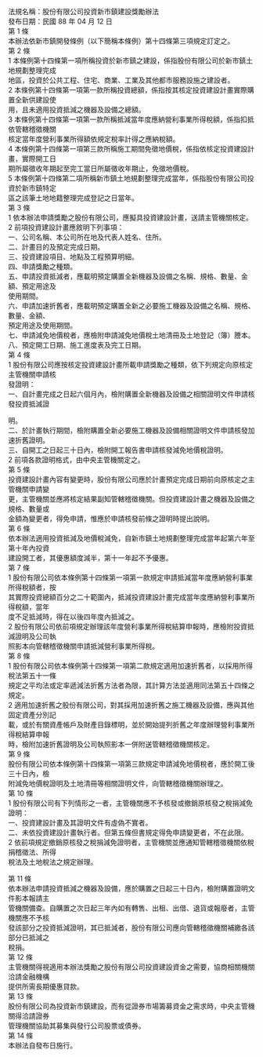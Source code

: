 法規名稱：股份有限公司投資新市鎮建設獎勵辦法  
發布日期：民國 88 年 04 月 12 日  
第 1 條  
本辦法依新市鎮開發條例（以下簡稱本條例）第十四條第三項規定訂定之。  
第 2 條  
1 本條例第十四條第一項所稱投資於新市鎮之建設，係指股份有限公司於新市鎮土地規劃整理完成  
地區，投資於公共工程、住宅、商業、工業及其他都市服務設施之建設者。  
2 本條例第十四條第一項第一款所稱投資總額，係指按其核定投資建設計畫實際購置全新供建設使  
用，且未適用投資抵減之機器及設備之總額。  
3 本條例第十四條第一項第一款所稱抵減當年度應納營利事業所得稅額，係指扣抵依管轄稽徵機關  
核定當年度營利事業所得額依規定稅率計得之應納稅額。  
4 本條例第十四條第一項第三款所稱施工期間免徵地價稅，係指依核定投資建設計畫，實際開工日  
期所屬徵收年期起至完工當日所屬徵收年期止，免徵地價稅。  
5 本條例第十四條第二項所稱新市鎮土地規劃整理完成當年，係指股份有限公司投資於新市鎮特定  
區之該筆土地地籍整理完成登記之日當年。  
第 3 條  
1 依本辦法申請獎勵之股份有限公司，應擬具投資建設計畫，送請主管機關核定。  
2 前項投資建設計畫應敘明下列事項：  
一、公司名稱、本公司所在地及代表人姓名、住所。  
二、計畫目的及預定完成日期。  
三、投資建設項目、地點及工程預算明細。  
四、申請獎勵之種類。  
五、申請投資抵減者，應載明預定購置全新機器及設備之名稱、規格、數量、金額、預定用途及  
使用期間。  
六、申請加速折舊者，應載明預定購置全新之必要施工機器及設備之名稱、規格、數量、金額、  
預定用途及使用期間。  
七、申請減免地價稅者，應檢附申請減免地價稅土地清冊及土地登記（簿）謄本。  
八、預定開工日期、施工進度表及完工日期。  
第 4 條  
1 股份有限公司應按核定投資建設計畫所載申請獎勵之種類，依下列規定向原核定主管機關申請核  
發證明：  
一、自計畫完成之日起六個月內，檢附購置全新機器及設備之相關證明文件申請核發投資抵減證  


明。  
二、於計畫執行期間，檢附購置全新必要施工機器及設備相關證明文件申請核發加速折舊證明。  
三、自開工之日起三十日內，檢附開工報告書申請核發減免地價稅證明。  
2 前項各款證明格式，由中央主管機關定之。  
第 5 條  
投資建設計畫內容有變更時，股份有限公司應於計畫預定完成日期前向原核定之主管機關申請變  
更，主管機關並應將核定結果副知管轄稽徵機關。但投資建設計畫之機器及設備之規格、數量或  
金額為變更者，得免申請，惟應於申請核發前條之證明時提出說明。  
第 6 條  
依本辦法適用投資抵減及地價稅減免，自新市鎮土地規劃整理完成當年起第六年至第十年內投資  
建設開工者，其優惠額度減半，第十一年起不予優惠。  
第 7 條  
1 股份有限公司依本條例第十四條第一項第一款規定申請抵減當年度應納營利事業所得稅額者，按  
其實際投資總額百分之二十範圍內，抵減投資建設計畫完成當年度應納營利事業所得稅額，當年  
度不足抵減時，得在以後四年度內抵減之。  
2 股份有限公司依前項規定辦理該年度營利事業所得稅結算申報時，應檢附投資抵減證明及公司執  
照影本向管轄稽徵機關申請抵減營利事業所得稅。  
第 8 條  
1 股份有限公司依本條例第十四條第一項第二款規定適用加速折舊者，以採用所得稅法第五十一條  
規定之平均法或定率遞減法折舊方法者為限，其計算方法並適用同法第五十四條之規定。  
2 適用加速折舊之股份有限公司，對其採用加速折舊之施工機器及設備，應與其他固定資產分別記  
載，或於有關資產帳戶及財產目錄標明，並於開始提列折舊之年度辦理營利事業所得稅結算申報  
時，檢附加速折舊證明及公司執照影本一併附送管轄稽徵機關核定。  
第 9 條  
股份有限公司依本條例第十四條第一項第三款規定申請減免地價稅者，應於開工後三十日內，檢  
附減免地價稅證明及土地清冊等相關證明文件，向管轄稽徵機關辦理之。  
第 10 條  
1 股份有限公司有下列情形之一者，主管機關應不予核發或撤銷原核發之稅捐減免證明：  
一、投資建設計畫及其證明文件有虛偽不實者。  
二、未依投資建設計畫執行者。但第五條但書規定得免申請變更者，不在此限。  
2 依前項規定撤銷原核發之稅捐減免證明者，主管機關並應通知管轄稽徵機關依稅捐稽徵法、所得  
稅法及土地稅法之規定辦理。  


第 11 條  
依本辦法申請投資抵減之機器及設備，應於購置之日起三十日內，檢附購置證明文件影本報請主  
管機關備查。自購置之次日起三年內如有轉售、出租、出借、退貨或報廢者，主管機關應不予核  
發該部分之投資抵減證明，其已抵減者，股份有限公司應向管轄稽徵機關補繳各該部分已抵減之  
稅捐。  
第 12 條  
主管機關得視適用本辦法獎勵之股份有限公司投資建設資金之需要，協商相關機關洽請金融機構  
提供所需長期優惠貸款。  
第 13 條  
股份有限公司為投資新市鎮建設，而有從證券市場籌募資金之需求時，中央主管機關得洽請證券  
管理機關協助其募集與發行公司股票或債券。  
第 14 條  
本辦法自發布日施行。  


